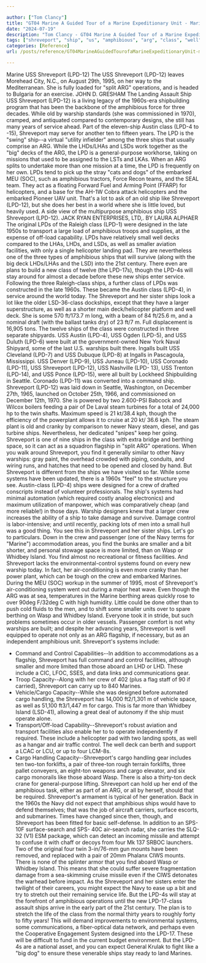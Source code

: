 ```yaml
---

author: ["Tom Clancy"]
title: "GT04 Marine A Guided Tour of a Marine Expeditionary Unit - Marine_split_095.html"
date: "2024-07-19"
description: "Tom Clancy - GT04 Marine A Guided Tour of a Marine Expeditionary Unit"
tags: ["shreveport", "ship", "us", "amphibious", "arg", "class", "well", "system", "marine", "three", "warship", "deck", "cargo", "year", "even", "new", "built", "navy", "crew", "service", "one", "lpds", "helicopter", "like", "designed"]
categories: [Reference]
url: /posts/reference/GT04MarineAGuidedTourofaMarineExpeditionaryUnit-marinesplit095html

---
```



Marine
USS Shreveport (LPD-12)
The USS Shreveport (LPD-12) leaves Morehead City, N.C., on August 29th, 1995, on her way to the Mediterranean. She is fully loaded for "split ARG" operations, and is headed to Bulgaria for an exercise.
JOHN D. GRESHAM
The Landing Assault Ship USS Shreveport (LPD-12) is a living legacy of the 1960s-era shipbuilding program that has been the backbone of the amphibious force for three decades. While old by warship standards (she was commissioned in 1970), cramped, and antiquated compared to contemporary designs, she still has many years of service ahead. Part of the eleven-ship Austin class (LPD-4 to -15), Shreveport may serve for another ten to fifteen years. The LPD is the "swing" ship--a virtual "utility infielder" among the three ships that usually comprise an ARG. While the LHDs/LHAs and LSDs work together as the "big" decks of the ARG, the LPD is a general-purpose workhorse, taking on missions that used to be assigned to the LSTs and LKAs. When an ARG splits to undertake more than one mission at a time, the LPD is frequently on her own. LPDs tend to pick up the stray "cats and dogs" of the embarked MEU (SOC), such as amphibious tractors, Force Recon teams, and the SEAL team. They act as a floating Forward Fuel and Arming Point (FFARP) for helicopters, and a base for the AH-1W Cobra attack helicopters and the embarked Pioneer UAV unit. That's a lot to ask of an old ship like Shreveport (LPD-12), but she does her best in a world where she is little loved, but heavily used.
A side view of the multipurpose amphibious ship USS Shreveport (LPD-12).
JACK RYAN ENTERPRISES, LTD,. BY LAURA ALPHAER
The original LPDs of the Raleigh class (LPD-1) were designed in the late 1950s to transport a large load of amphibious troops and supplies, at the expense of off-load capability. LPDs have relatively small well decks compared to the LHAs, LHDs, and LSDs, as well as smaller aviation facilities, with only a single helicopter landing pad. They are nevertheless one of the three types of amphibious ships that will survive (along with the big deck LHDs/LHAs and the LSD) into the 21st century. There even are plans to build a new class of twelve (the LPD-17s), though the LPD-4s will stay around for almost a decade before these new ships enter service. Following the three Raleigh-class ships, a further class of LPDs was constructed in the late 1960s. These became the Austin class (LPD-4), in service around the world today.
The Shreveport and her sister ships look a lot like the older LSD-36-class dockships, except that they have a larger superstructure, as well as a shorter main deck/helicopter platform and well deck. She is some 570 ft/173.7 m long, with a beam of 84 ft/25.6 m, and a nominal draft (with the ballast tanks dry) of 23 ft/7 m. Full displacement is 16,905 tons. The twelve ships of the class were constructed in three separate shipyards. USS Austin (LPD-4), USS Ogden (LPD-5), and USS Duluth (LPD-6) were built at the government-owned New York Naval Shipyard, some of the last U.S. warships built there. Ingalls built USS Cleveland (LPD-7) and USS Dubuque (LPD-8) at Ingalls in Pascagoula, Mississippi. USS Denver (LPD-9), USS Juneau (LPD-10), USS Coronado (LPD-11), USS Shreveport (LPD-12), USS Nashville (LPD- 13), USS Trenton (LPD-14), and USS Ponce (LPD-15), were all built by Lockheed Shipbuilding in Seattle. Coronado (LPD-11) was converted into a command ship.
Shreveport (LPD-12) was laid down in Seattle, Washington, on December 27th, 1965, launched on October 25th, 1966, and commissioned on December 12th, 1970. She is powered by two 2.600-PSI Babcock and Wilcox boilers feeding a pair of De Laval steam turbines for a total of 24,000 hp to the twin shafts. Maximum speed is 21 kt/38.4 kph, though the efficiency of the powerplant allows it to cruise at 20 kt/ 36.6 kph. The steam plant is old and cranky by comparison to newer Navy steam, diesel, and gas turbine ships. Nevertheless, her dedicated "snipes" keep her going. Shreveport is one of nine ships in the class with extra bridge and berthing space, so it can act as a squadron flagship in "split ARG" operations.
When you walk around Shreveport, you find it generally similar to other Navy warships: gray paint, the overhead crowded with piping, conduits, and wiring runs, and hatches that need to be opened and closed by hand. But Shreveport is different from the ships we have visited so far. While some systems have been updated, there is a 1960s "feel" to the structure you see. Austin-class (LPD-4) ships were designed for a crew of drafted conscripts instead of volunteer professionals. The ship's systems had minimal automation (which required costly analog electronics) and maximum utilization of manpower, which was comparatively cheap (and more reliable!) in those days. Warship designers knew that a larger crew increases the ability of a ship to take damage and survive. Damage control is labor-intensive; and until recently, packing lots of men into a small hull was a good thing. You see this in Shreveport and her sister ships.
Let's go to particulars. Down in the crew and passenger (one of the Navy terms for "Marine") accommodation areas, you find the bunks are smaller and a bit shorter, and personal stowage space is more limited, than on Wasp or Whidbey Island. You find almost no recreational or fitness facilities. And Shreveport lacks the environmental-control systems found on every new warship today. In fact, her air-conditioning is even more cranky than her power plant, which can be tough on the crew and embarked Marines. During the MEU (SOC) workup in the summer of 1995, most of Shreveport's air-conditioning system went out during a major heat wave. Even though the ARG was at sea, temperatures in the Marine berthing areas quickly rose to over 90deg F/32deg C with high humidity. Little could be done other than to push cold fluids to the men, and to shift some smaller units over to spare berthing on Wasp and Whidbey Island. Everyone took it in stride, but such problems sometimes occur in older vessels.
Passenger comfort is not why warships are built; and despite her advancing years, Shreveport is well equipped to operate not only as an ARG flagship, if necessary, but as an independent amphibious unit. Shreveport's systems include:
* Command and Control Capabilities--In addition to accommodations as a flagship, Shreveport has full command and control facilities, although smaller and more limited than those aboard an LHD or LHD. These include a CIC, LFOC, SSES, and data links and communications gear.
* Troop Capacity--Along with her crew of 402 (plus a flag staff of 90 if carried), Shreveport can carry up to 840 Marines.
* Vehicle/Cargo Capacity--While she was designed before automated cargo handling, the Shreveport has 14,000 ft2/1,301 m of vehicle space, as well as 51,100 ft3/1,447 m for cargo. This is far more than Whidbey Island (LSD-41), allowing a great deal of autonomy if the ship must operate alone.
* Transport/Off-load Capability--Shreveport's robust aviation and transport facilities also enable her to to operate independently if required. These include a helicopter pad with two landing spots, as well as a hangar and air traffic control. The well deck can berth and support a LCAC or LCU, or up to four LCM-8s.
* Cargo Handling Capacity--Shreveport's cargo handling gear includes ten two-ton forklifts, a pair of three-ton rough terrain forklifts, three pallet conveyers, an eight-ton weapons and cargo elevator, and six cargo monorails like those aboard Wasp. There is also a thirty-ton deck crane for general-purpose lifting.
Shreveport can hold up her end of the amphibious task, either as part of an ARG, or all by herself, should that be required. Shreveport's armament is typical of her generation. Back in the 1960s the Navy did not expect that amphibious ships would have to defend themselves; that was the job of aircraft carriers, surface escorts, and submarines. Times have changed since then, though, and Shreveport has been fitted for basic self-defense. In addition to an SPS- 10F surface-search and SPS- 40C air-search radar, she carries the SLQ-32 (V1) ESM package, which can detect an incoming missile and attempt to confuse it with chaff or decoys from four Mk 137 SRBOC launchers. Two of the original four twin 3-in/76-mm gun mounts have been removed, and replaced with a pair of 20mm Phalanx CIWS mounts. There is none of the splinter armor that you find aboard Wasp or Whidbey Island. This means that she could suffer severe fragmentation damage from a sea-skimming cruise missile even if the CIWS detonates the warhead before impact.
As the Shreveport and her sisters enter the twilight of their careers, you might expect the Navy to ease up a bit and try to stretch out their remaining service life. But the LPD-4s will stay at the forefront of amphibious operations until the new LPD-17-class assault ships arrive in the early part of the 21st century. The plan is to stretch the life of the class from the normal thirty years to roughly forty to fifty years! This will demand improvements to environmental systems, some communications, a fiber-optical data network, and perhaps even the Cooperative Engagement System designed into the LPD-17. These will be difficult to fund in the current budget environment. But the LPD-4s are a national asset, and you can expect General Krulak to fight like a "big dog" to ensure these venerable ships stay ready to land Marines.
